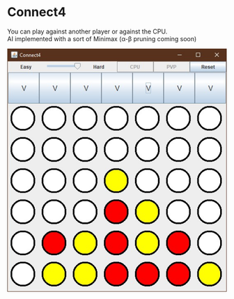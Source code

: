 # Connect4

You can play against another player or against the CPU.<br>
AI implemented with a sort of Minimax (&#945;-&#946; pruning coming soon)

<img src="img.jpg">

